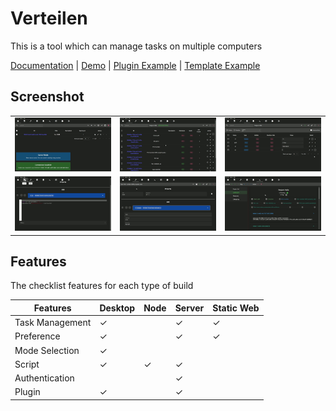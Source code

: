 # Verteilen

This is a tool which can manage tasks on multiple computers

[Documentation](https://verteilen.github.io/wiki/) | [Demo](https://verteilen.github.io/.github/) | [Plugin Example](https://github.com/Verteilen/FFmpeg-Plugin) | [Template Example](https://github.com/Verteilen/Template-FFmpeg)

## Screenshot

||||
|-|-|-|
|![P](./docs/static/server.jpg)|![Flow](./docs/static/flow.jpg)|![Para](./docs/static/parameter.jpg)|
|![JS](./docs/static/luaJob.jpg)|![commandJob](./docs/static/commanJob.jpg)|![pipeline](./docs/static/execution.jpg)|

## Features

The checklist features for each type of build

|Features|Desktop|Node|Server|Static Web|
|-|-|-|-|-|
|Task Management|✓||✓|✓|
|Preference|✓||✓|✓|
|Mode Selection|✓||||
|Script|✓|✓|✓||
|Authentication|||✓||
|Plugin|✓||✓||

